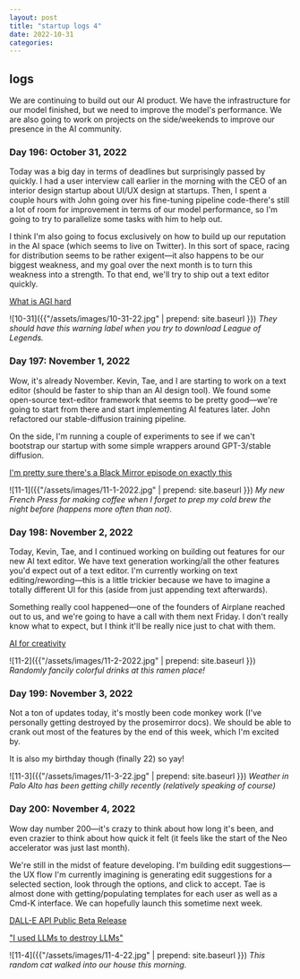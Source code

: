 ```yaml
---
layout: post
title: "startup logs 4"
date: 2022-10-31
categories:
---
```

## logs
We are continuing to build out our AI product. We have the infrastructure for our model finished, but we need to improve the model's performance. We are also going to work on projects on the side/weekends to improve our presence in the AI community.

### Day 196: October 31, 2022
Today was a big day in terms of deadlines but surprisingly passed by quickly. I had a user interview call earlier in the morning with the CEO of an interior design startup about UI/UX design at startups. Then, I spent a couple hours with John going over his fine-tuning pipeline code-there's still a lot of room for improvement in terms of our model performance, so I'm going to try to parallelize some tasks with him to help out.

I think I'm also going to focus exclusively on how to build up our reputation in the AI space (which seems to live on Twitter). In this sort of space, racing for distribution seems to be rather exigent—it also happens to be our biggest weakness, and my goal over the next month is to turn this weakness into a strength. To that end, we'll try to ship out a text editor quickly.

[What is AGI hard](https://lspace.swyx.io/p/agi-hard)

![10-31]({{"/assets/images/10-31-22.jpg" | prepend: site.baseurl }})
*They should have this warning label when you try to download League of Legends.*

### Day 197: November 1, 2022
Wow, it's already November. Kevin, Tae, and I are starting to work on a text editor (should be faster to ship than an AI design tool). We found some open-source text-editor framework that seems to be pretty good—we're going to start from there and start implementing AI features later. John refactored our stable-diffusion training pipeline. 

On the side, I'm running a couple of experiments to see if we can't bootstrap our startup with some simple wrappers around GPT-3/stable diffusion.

[I'm pretty sure there's a Black Mirror episode on exactly this](https://twitter.com/dsiroker/status/1587415342896148480?s=20&t=P_pDHH7GSN0ff4wDruU5wQ)

![11-1]({{"/assets/images/11-1-2022.jpg" | prepend: site.baseurl }})
*My new French Press for making coffee when I forget to prep my cold brew the night before (happens more often than not).*

### Day 198: November 2, 2022
Today, Kevin, Tae, and I continued working on building out features for our new AI text editor. We have text generation working/all the other features you'd expect out of a text editor. I'm currently working on text editing/rewording—this is a little trickier because we have to imagine a totally different UI for this (aside from just appending text afterwards).

Something really cool happened—one of the founders of Airplane reached out to us, and we're going to have a call with them next Friday. I don't really know what to expect, but I think it'll be really nice just to chat with them.

[AI for creativity](https://twitter.com/anthilemoon/status/1587382500615245824?s=20&t=fVO2j3dPKRqBO0CbV-Kbpg)

![11-2]({{"/assets/images/11-2-2022.jpg" | prepend: site.baseurl }})
*Randomly fancily colorful drinks at this ramen place!*

### Day 199: November 3, 2022
Not a ton of updates today, it's mostly been code monkey work (I've personally getting destroyed by the prosemirror docs). We should be able to crank out most of the features by the end of this week, which I'm excited by.

It is also my birthday though (finally 22) so yay!

![11-3]({{"/assets/images/11-3-22.jpg" | prepend: site.baseurl }})
*Weather in Palo Alto has been getting chilly recently (relatively speaking of course)*

### Day 200: November 4, 2022
Wow day number 200—it's crazy to think about how long it's been, and even crazier to think about how quick it felt (it feels like the start of the Neo accelerator was just last month).

We're still in the midst of feature developing. I'm building edit suggestions—the UX flow I'm currently imagining is generating edit suggestions for a selected section, look through the options, and click to accept. Tae is almost done with getting/populating templates for each user as well as a Cmd-K interface. We can hopefully launch this sometime next week.

[DALL-E API Public Beta Release](https://openai.com/blog/dall-e-api-now-available-in-public-beta/)

["I used LLMs to destroy LLMs"](https://arxiv.org/abs/2211.01910)

![11-4]({{"/assets/images/11-4-22.jpg" | prepend: site.baseurl }})
*This random cat walked into our house this morning.*